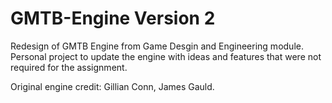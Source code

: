 # GMTB-Engine Version 2
Redesign of GMTB Engine from Game Desgin and Engineering module.
Personal project to update the engine with ideas and features that were not required for the assignment.


Original engine credit:
Gillian Conn,
James Gauld.
